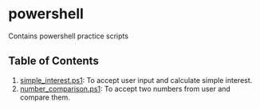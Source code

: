 # powershell

Contains powershell practice scripts

## Table of Contents

1. [simple_interest.ps1](./scripts/simple_interest.ps1): To accept user input and calculate simple interest.
2. [number_comparison.ps1](./number_comparison.ps1): To accept two numbers from user and compare them.

